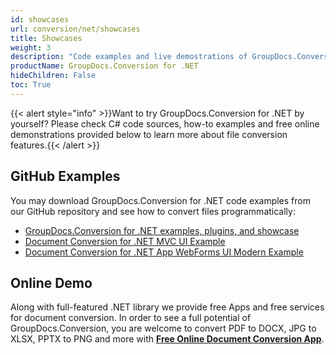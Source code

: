 ```yaml
---
id: showcases
url: conversion/net/showcases
title: Showcases
weight: 3
description: "Code examples and live demostrations of GroupDocs.Conversion for .NET"
productName: GroupDocs.Conversion for .NET
hideChildren: False
toc: True
---
```

{{< alert style="info" >}}Want to try GroupDocs.Conversion for .NET by yourself? Please check C# code sources, how-to examples and free online demonstrations provided below to learn more about file conversion features.{{< /alert >}}

## GitHub Examples

You may download GroupDocs.Conversion for .NET code examples from our GitHub repository and see how to convert files programmatically:

* [GroupDocs.Conversion for .NET examples, plugins, and showcase](https://github.com/groupdocs-conversion/GroupDocs.Conversion-for-.NET)
* [Document Conversion for .NET MVC UI Example](https://github.com/groupdocs-conversion/GroupDocs.Conversion-for-.NET/tree/master/Demos/MVC)
* [Document Conversion for .NET App WebForms UI Modern Example](https://github.com/groupdocs-conversion/GroupDocs.Conversion-for-.NET/tree/master/Demos/WebForms)

## Online Demo

Along with full-featured .NET library we provide free Apps and free services for document conversion.
In order to see a full potential of GroupDocs.Conversion, you are welcome to convert PDF to DOCX, JPG to XLSX, PPTX to PNG and more with **[Free Online Document Conversion App](https://products.groupdocs.app/conversion)**.
